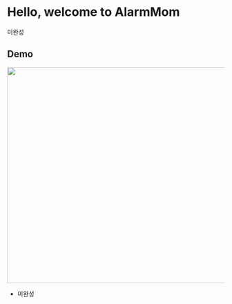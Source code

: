 # Hello, welcome to AlarmMom
미완성


## Demo  
<img width="600" height="500" alt="" src="https://user-images.githubusercontent.com/19817832/60805328-b8ec6580-a1ba-11e9-9d4e-6e4b2bc25ef5.gif"/>


<ul>
<li>미완성</li>
</ul>
